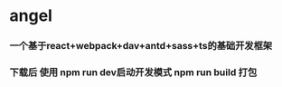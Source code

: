 # angel
### 一个基于react+webpack+dav+antd+sass+ts的基础开发框架
### 下载后 使用 npm run dev启动开发模式 npm run build 打包
